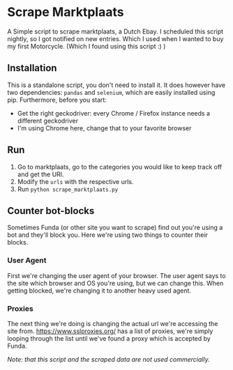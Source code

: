 # Scrape Marktplaats
A Simple script to scrape marktplaats, a Dutch Ebay. I scheduled this script nightly, so I got notified on new entries. Which I used when I wanted to buy my first Motorcycle. (Which I found using this script :) )

## Installation
This is a standalone script, you don't need to install it. It does however have two dependencies: `pandas` and `selenium`, which are easily installed using pip.
Furthermore, before you start:
* Get the right geckodriver: every Chrome / Firefox instance needs a different geckodriver
* I'm using Chrome here, change that to your favorite browser

## Run
1. Go to marktplaats, go to the categories you would like to keep track off and get the URl.
2. Modify the `urls` with the respective urls.
3. Run `python scrape_marktplaats.py`

## Counter bot-blocks
Sometimes Funda (or other site you want to scrape) find out you're using a bot and they'll block you. Here we're using two things to counter their blocks.  

### User Agent
First we're changing the user agent of your browser.
The user agent says to the site which browser and OS you're using, but we can change this. 
When getting blocked, we're changing it to another heavy used agent.  

### Proxies
The next thing we're doing is changing the actual url we're accessing the site from. https://www.sslproxies.org/ has a list of proxies, we're simply looping through the list until we've found a proxy which is accepted by Funda.

*Note: that this script and the scraped data are not used commercially.*


